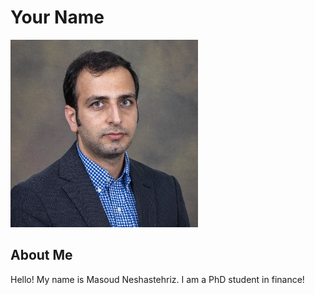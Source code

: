 # Your Name
![Profile Picture](../images/Masoud.jpg)

## About Me

Hello! My name is Masoud Neshastehriz. I am a PhD student in finance!
